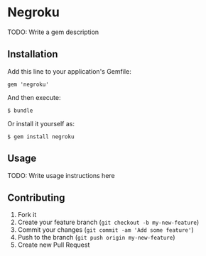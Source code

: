 # Negroku

TODO: Write a gem description

## Installation

Add this line to your application's Gemfile:

    gem 'negroku'

And then execute:

    $ bundle

Or install it yourself as:

    $ gem install negroku

## Usage

TODO: Write usage instructions here

## Contributing

1. Fork it
2. Create your feature branch (`git checkout -b my-new-feature`)
3. Commit your changes (`git commit -am 'Add some feature'`)
4. Push to the branch (`git push origin my-new-feature`)
5. Create new Pull Request
